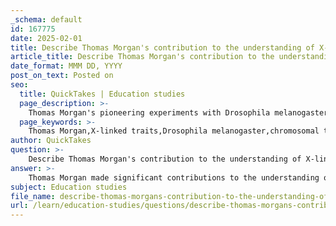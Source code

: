 ```yaml
---
_schema: default
id: 167775
date: 2025-02-01
title: Describe Thomas Morgan's contribution to the understanding of X-linked traits.
article_title: Describe Thomas Morgan's contribution to the understanding of X-linked traits.
date_format: MMM DD, YYYY
post_on_text: Posted on
seo:
  title: QuickTakes | Education studies
  page_description: >-
    Thomas Morgan's pioneering experiments with Drosophila melanogaster provided essential insights into X-linked traits, demonstrating the connection between inheritance and chromosomes, and laying the groundwork for modern genetics.
  page_keywords: >-
    Thomas Morgan,X-linked traits,Drosophila melanogaster,chromosomal theory of inheritance,linkage of traits,inheritance patterns,modern genetics,Punnett squares,genetic research
author: QuickTakes
question: >-
    Describe Thomas Morgan's contribution to the understanding of X-linked traits.
answer: >-
    Thomas Morgan made significant contributions to the understanding of X-linked traits through his pioneering experiments with the fruit fly, Drosophila melanogaster, in the early 20th century. His work provided crucial evidence for the chromosomal theory of inheritance, which links Mendel's laws of inheritance to the behavior of chromosomes during meiosis.\n\n### Key Contributions:\n\n1. **Linkage of Traits to Chromosomes**: Morgan's experiments demonstrated that certain traits, such as eye color, were associated with specific chromosomes, particularly the X chromosome. This was a groundbreaking discovery that established the concept of gene linkage, where genes located on the same chromosome tend to be inherited together.\n\n2. **X-Linked Inheritance**: Morgan's research illustrated how X-linked traits are inherited differently in males and females. Since males have only one X chromosome (XY), any recessive trait on the X chromosome will be expressed in males. In contrast, females have two X chromosomes (XX), which means they can be carriers of recessive traits without expressing them if the dominant allele is present on the other X chromosome. This understanding clarified the inheritance patterns of X-linked traits, such as color blindness and hemophilia.\n\n3. **Foundation for Modern Genetics**: Morgan's findings laid the groundwork for modern genetics by linking the physical structure of chromosomes to the inheritance of traits. His work helped to explain how traits are passed from one generation to the next and how genetic variation occurs.\n\n4. **Use of Punnett Squares**: Morgan's discoveries also facilitated the use of Punnett squares to predict the probability of offspring inheriting specific traits, particularly in the context of X-linked inheritance. This tool became essential for genetic counseling and understanding inheritance patterns in families.\n\n5. **Impact on Genetic Research**: Morgan's work not only advanced the understanding of X-linked traits but also influenced subsequent research in genetics, including studies on genetic disorders and the mechanisms of inheritance.\n\nIn summary, Thomas Morgan's experiments with Drosophila melanogaster were pivotal in elucidating the principles of X-linked inheritance, demonstrating how traits are linked to specific chromosomes, and establishing a foundation for the field of genetics as we know it today.
subject: Education studies
file_name: describe-thomas-morgans-contribution-to-the-understanding-of-xlinked-traits.md
url: /learn/education-studies/questions/describe-thomas-morgans-contribution-to-the-understanding-of-xlinked-traits
---
```


&nbsp;